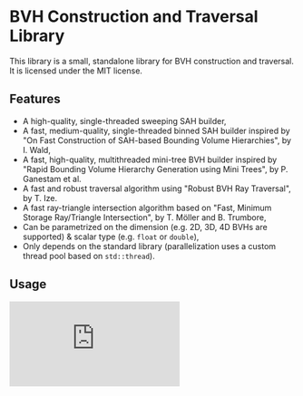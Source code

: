 # BVH Construction and Traversal Library

This library is a small, standalone library for BVH construction and traversal. It is licensed
under the MIT license.

## Features

- A high-quality, single-threaded sweeping SAH builder,
- A fast, medium-quality, single-threaded binned SAH builder inspired by
  "On Fast Construction of SAH-based Bounding Volume Hierarchies", by I. Wald,
- A fast, high-quality, multithreaded mini-tree BVH builder inspired by
  "Rapid Bounding Volume Hierarchy Generation using Mini Trees", by P. Ganestam et al.
- A fast and robust traversal algorithm using "Robust BVH Ray Traversal", by T. Ize.
- A fast ray-triangle intersection algorithm based on
  "Fast, Minimum Storage Ray/Triangle Intersection", by T. Möller and B. Trumbore,
- Can be parametrized on the dimension (e.g. 2D, 3D, 4D BVHs are supported) & scalar type
  (e.g. `float` or `double`),
- Only depends on the standard library (parallelization uses a custom thread pool based on
  `std::thread`).

## Usage

![simple example](https://github.com/madmann91/bvh/blob/v2/test/main.cpp)

